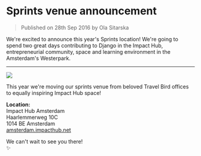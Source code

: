 # Sprints venue announcement

> Published on 28th Sep 2016 by Ola Sitarska

We're excited to announce this year's Sprints location! We're going to spend two 
great days contributing to Django in the Impact Hub, entrepreneurial community,
space and learning environment in the Amsterdam's Westerpark. 

---

![](http://amsterdam.impacthub.net/wp-content/uploads/sites/44/2013/10/1_Space_2.jpg)

This year we're moving our sprints venue from beloved Travel Bird offices to 
equally inspiring Impact Hub space!

**Location:**  
Impact Hub Amsterdam  
Haarlemmerweg 10C  
1014 BE Amsterdam  
[amsterdam.impacthub.net](http://amsterdam.impacthub.net/)

We can't wait to see you there!  
✨
